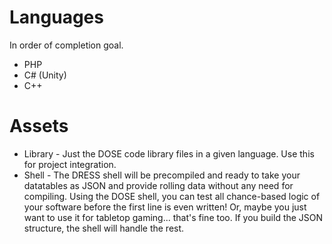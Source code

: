 # Languages

In order of completion goal.

* PHP
* C# (Unity)
* C++

# Assets

* Library - Just the DOSE code library files in a given language. Use this for project integration.
* Shell - The DRESS shell will be precompiled and ready to take your datatables as JSON and provide rolling data without any need for compiling. Using the DOSE shell, you can test all chance-based logic of your software before the first line is even written! Or, maybe you just want to use it for tabletop gaming... that's fine too. If you build the JSON structure, the shell will handle the rest.
